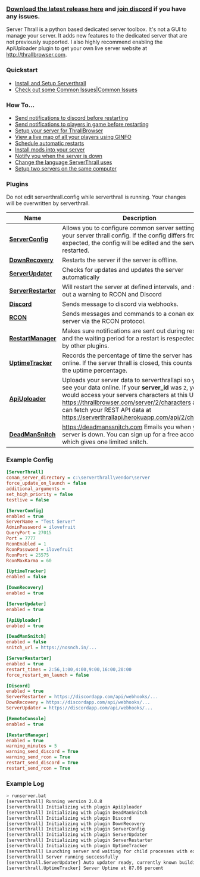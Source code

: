 ### [Download the latest release here](https://github.com/NullSoldier/serverthrall/releases/latest) and [join discord](https://discord.gg/5dK2TdN) if you have any issues.

Server Thrall is a python based dedicated server toolbox. It's not a GUI to manage your server. It adds new features to the dedicated server that are not previously supported. I also highly recommend enabling the ApiUploader plugin to get your own live server website at http://thrallbrowser.com.

### Quickstart
* [Install and Setup Serverthrall](https://github.com/NullSoldier/serverthrall/wiki/Install-and-Setup-Serverthrall)
* [Check out some Common Issues|Common Issues](https://github.com/NullSoldier/serverthrall/wiki/Common-Issues)

### How To...
 * [Send notifications to discord before restarting](https://github.com/NullSoldier/serverthrall/wiki/Setup-Restart-Notifications)
 * [Send notifications to players in game before restarting](https://github.com/NullSoldier/serverthrall/wiki/Setup-Restart-Notifications)
 * [Setup your server for ThrallBrowser](https://github.com/NullSoldier/serverthrall/wiki/Thrallbrowser)
 * [View a live map of all your players using GINFO](https://github.com/NullSoldier/serverthrall/wiki/Ginfo-Integration)
 * [Schedule automatic restarts](https://github.com/NullSoldier/serverthrall/wiki/Server-Restarter-Plugin)
 * [Install mods into your server](https://github.com/NullSoldier/serverthrall/wiki/Installing-Mods)
 * [Notify you when the server is down](https://github.com/NullSoldier/serverthrall/wiki/Deadmansnitch-Plugin)
 * [Change the language ServerThrall uses](https://github.com/NullSoldier/serverthrall/wiki/ConfigureLanguage)
 * [Setup two servers on the same computer](https://github.com/NullSoldier/serverthrall/wiki/Setup-two-servers-on-the-same-computer)

### Plugins

Do not edit serverthrall.config while serverthrall is running. Your changes will be overwritten by serverthrall.

| Name | Description |
| --- | --- |
| **[ServerConfig](https://github.com/NullSoldier/serverthrall/wiki/Server-Config-Plugin)** | Allows you to configure common server settings from your server thrall config. If the config differs from expected, the config will be edited and the server restarted. |
| **[DownRecovery](https://github.com/NullSoldier/serverthrall/wiki/Down-Recovery-Plugin)** | Restarts the server if the server is offline. |
| **[ServerUpdater](https://github.com/NullSoldier/serverthrall/wiki/Server-Updater-Plugin)** | Checks for updates and updates the server automatically |
| **[ServerRestarter](https://github.com/NullSoldier/serverthrall/wiki/Server-Restarter-Plugin)** | Will restart the server at defined intervals, and sends out a warning to RCON and Discord |
| **[Discord](https://github.com/NullSoldier/serverthrall/wiki/Discord-Plugin)** | Sends message to discord via webhooks. |
| **[RCON](https://github.com/NullSoldier/serverthrall/wiki/RCON-Plugin)** | Sends messages and commands to a conan exiles server via the RCON protocol. |
| **[RestartManager](https://github.com/NullSoldier/serverthrall/wiki/RestartManager-Plugin)** | Makes sure notifications are sent out during restarts and the waiting period for a restart is respected. Used by other plugins. |
| **[UptimeTracker](https://github.com/NullSoldier/serverthrall/wiki/Uptime-Tracker-Plugin)** | Records the percentage of time the server has been online. If the server thrall is closed, this counts against the uptime percentage. |
| **[ApiUploader](https://github.com/NullSoldier/serverthrall/wiki/Api-Uploader-Plugin)** | Uploads your server data to serverthrallapi so you can see your data online. If your **server_id** was `2`, you would access your servers characters at this URL: https://thrallbrowser.com/server/2/characters and you can fetch your REST API data at https://serverthrallapi.herokuapp.com/api/2/characters |
| **[DeadManSnitch](https://github.com/NullSoldier/serverthrall/wiki/Deadmansnitch-Plugin)** | https://deadmanssnitch.com Emails you when your server is down. You can sign up for a free account which gives one limited snitch. |

### Example Config
```ini
[ServerThrall]
conan_server_directory = c:\serverthrall\vendor\server
force_update_on_launch = false
additional_arguments =
set_high_priority = false
testlive = false

[ServerConfig]
enabled = true
ServerName = "Test Server"
AdminPassword = ilovefruit
QueryPort = 27015
Port = 7777
RconEnabled = 1
RconPassword = ilovefruit
RconPort = 25575
RconMaxKarma = 60

[UptimeTracker]
enabled = false

[DownRecovery]
enabled = true

[ServerUpdater]
enabled = true

[ApiUploader]
enabled = true

[DeadManSnitch]
enabled = false
snitch_url = https://nosnch.in/...

[ServerRestarter]
enabled = true
restart_times = 2:56,1:00,4:00,9:00,16:00,20:00
force_restart_on_launch = false

[Discord]
enabled = true
ServerRestarter = https://discordapp.com/api/webhooks/...
DownRecovery = https://discordapp.com/api/webhooks/...
ServerUpdater = https://discordapp.com/api/webhooks/...

[RemoteConsole]
enabled = true

[RestartManager]
enabled = true
warning_minutes = 5
warning_send_discord = True
warning_send_rcon = True
restart_send_discord = True
restart_send_rcon = True
```

### Example Log
```sh
> runserver.bat
[serverthrall] Running version 2.0.8
[serverthrall] Initializing with plugin ApiUploader
[serverthrall] Initializing with plugin DeadManSnitch
[serverthrall] Initializing with plugin Discord
[serverthrall] Initializing with plugin DownRecovery
[serverthrall] Initializing with plugin ServerConfig
[serverthrall] Initializing with plugin ServerUpdater
[serverthrall] Initializing with plugin ServerRestarter
[serverthrall] Initializing with plugin UptimeTracker
[serverthrall] Launching server and waiting for child processes with extra arguments,  -MULTIHOME=192.168.2.18
[serverthrall] Server running successfully
[serverthrall.ServerUpdater] Auto updater ready, currently known buildid is 2729250
[serverthrall.UptimeTracker] Server Uptime at 87.06 percent
```
